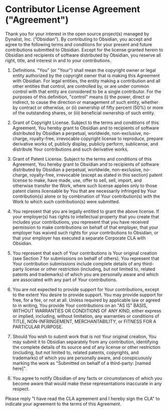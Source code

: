 # Contributor License Agreement ("Agreement")

Thank you for your interest in the open source project(s) managed by Dynalist, Inc. (“Obsidian”). By contributing to Obsidian, you accept and agree to the following terms and conditions for your present and future contributions submitted to Obsidian. Except for the license granted herein to Obsidian and recipients of software distributed by Obsidian, you reserve all right, title, and interest in and to your contributions.

1. Definitions.
   "You" (or "Your") shall mean the copyright owner or legal entity authorized by the copyright owner that is making this Agreement with Obsidian. For legal entities, the entity making a contribution and all other entities that control, are controlled by, or are under common control with that entity are considered to be a single contributor. For the purposes of this definition, "control" means (i) the power, direct or indirect, to cause the direction or management of such entity, whether by contract or otherwise, or (ii) ownership of fifty percent (50%) or more of the outstanding shares, or (iii) beneficial ownership of such entity.

2. Grant of Copyright License.
   Subject to the terms and conditions of this Agreement, You hereby grant to Obsidian and to recipients of software distributed by Obsidian a perpetual, worldwide, non-exclusive, no-charge, royalty-free, irrevocable copyright license to reproduce, prepare derivative works of, publicly display, publicly perform, sublicense, and distribute Your contributions and such derivative works.

3. Grant of Patent License.
   Subject to the terms and conditions of this Agreement, You hereby grant to Obsidian and to recipients of software distributed by Obsidian a perpetual, worldwide, non-exclusive, no-charge, royalty-free, irrevocable (except as stated in this section) patent license to make, have made, use, offer to sell, sell, import, and otherwise transfer the Work, where such license applies only to those patent claims licensable by You that are necessarily infringed by Your contribution(s) alone or by combination of Your contribution(s) with the Work to which such contribution(s) were submitted.

4. You represent that you are legally entitled to grant the above license. If your employer(s) has rights to intellectual property that you create that includes your contributions, you represent that you have received permission to make contributions on behalf of that employer, that your employer has waived such rights for your contributions to Obsidian, or that your employer has executed a separate Corporate CLA with Obsidian.

5. You represent that each of Your contributions is Your original creation (see Section 7 for submissions on behalf of others). You represent that Your contribution submissions include complete details of any third-party license or other restriction (including, but not limited to, related patents and trademarks) of which you are personally aware and which are associated with any part of Your contributions.

6. You are not expected to provide support for Your contributions, except to the extent You desire to provide support. You may provide support for free, for a fee, or not at all. Unless required by applicable law or agreed to in writing, You provide Your contributions on an "AS IS" BASIS, WITHOUT WARRANTIES OR CONDITIONS OF ANY KIND, either express or implied, including, without limitation, any warranties or conditions of TITLE, NON-INFRINGEMENT, MERCHANTABILITY, or FITNESS FOR A PARTICULAR PURPOSE.

7. Should You wish to submit work that is not Your original creation, You may submit it to Obsidian separately from any contribution, identifying the complete details of its source and of any license or other restriction (including, but not limited to, related patents, copyrights, and trademarks) of which you are personally aware, and conspicuously marking the work as "Submitted on behalf of a third-party: [named here]".

8. You agree to notify Obsidian of any facts or circumstances of which you become aware that would make these representations inaccurate in any respect.

Please reply "I have read the CLA agreement and I hereby sign the CLA" to indicate your agreement to the terms of this Agreement.
